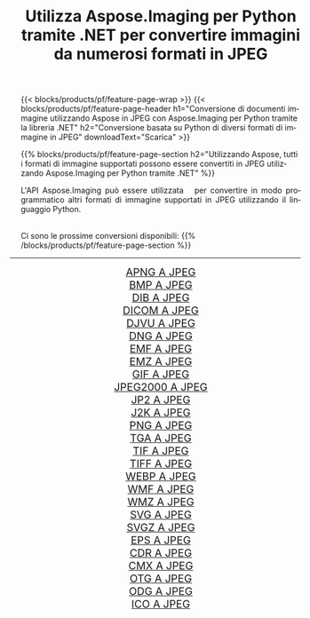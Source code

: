 ﻿---
title: Utilizza Aspose.Imaging per Python tramite .NET per convertire immagini da numerosi formati in JPEG 
weight: 3920
url: /it/python-net/conversion/to/jpeg 
lang: it
langdirlevel: 2
locales: zh-hans,ja,it,ru,de,es,fr,nl,id,lt,pl,pt,vi,tr,ko,zh-hant,ar,hi,th,sv,cs,uk,he
description: Puoi utilizzare Aspose.Imaging per Python tramite la libreria .NET per convertire da una varietà di formati in JPEG
---

{{< blocks/products/pf/feature-page-wrap >}}
{{< blocks/products/pf/feature-page-header h1="Conversione di documenti immagine utilizzando Aspose in JPEG con Aspose.Imaging per Python tramite la libreria .NET" h2="Conversione basata su Python di diversi formati di immagine in JPEG" downloadText="Scarica" >}}


{{% blocks/products/pf/feature-page-section  h2="Utilizzando Aspose, tutti i formati di immagine supportati possono essere convertiti in JPEG utilizzando Aspose.Imaging per Python tramite .NET" %}}
<p align=justify>L'API Aspose.Imaging può essere utilizzata   per convertire in modo programmatico altri formati di immagine supportati in JPEG utilizzando il linguaggio Python.</p>
<br/>
Ci sono le prossime conversioni disponibili:
{{% /blocks/products/pf/feature-page-section %}}
<div class="container-fluid productfamilypage bg-gray">
    <div class="convertypes bg-gray agp-content section">
        <div class="container">
		<hr style="margin-left:-20px;"/>
		<div class="row other-converters" style="gap: 10px;font-size: 19px;text-align:center;">
		    <div class='col-md-2 other-converter remove-lp remove-rp'><a href="/imaging/it/python-net/conversion/apng-to-jpeg" style="padding:15px;">APNG A JPEG</a></div>
<div class='col-md-2 other-converter remove-lp remove-rp'><a href="/imaging/it/python-net/conversion/bmp-to-jpeg" style="padding:15px;">BMP A JPEG</a></div>
<div class='col-md-2 other-converter remove-lp remove-rp'><a href="/imaging/it/python-net/conversion/dib-to-jpeg" style="padding:15px;">DIB A JPEG</a></div>
<div class='col-md-2 other-converter remove-lp remove-rp'><a href="/imaging/it/python-net/conversion/dicom-to-jpeg" style="padding:15px;">DICOM A JPEG</a></div>
<div class='col-md-2 other-converter remove-lp remove-rp'><a href="/imaging/it/python-net/conversion/djvu-to-jpeg" style="padding:15px;">DJVU A JPEG</a></div>
<div class='col-md-2 other-converter remove-lp remove-rp'><a href="/imaging/it/python-net/conversion/dng-to-jpeg" style="padding:15px;">DNG A JPEG</a></div>
<div class='col-md-2 other-converter remove-lp remove-rp'><a href="/imaging/it/python-net/conversion/emf-to-jpeg" style="padding:15px;">EMF A JPEG</a></div>
<div class='col-md-2 other-converter remove-lp remove-rp'><a href="/imaging/it/python-net/conversion/emz-to-jpeg" style="padding:15px;">EMZ A JPEG</a></div>
<div class='col-md-2 other-converter remove-lp remove-rp'><a href="/imaging/it/python-net/conversion/gif-to-jpeg" style="padding:15px;">GIF A JPEG</a></div>
<div class='col-md-2 other-converter remove-lp remove-rp'><a href="/imaging/it/python-net/conversion/jpeg2000-to-jpeg" style="padding:15px;">JPEG2000 A JPEG</a></div>
<div class='col-md-2 other-converter remove-lp remove-rp'><a href="/imaging/it/python-net/conversion/jp2-to-jpeg" style="padding:15px;">JP2 A JPEG</a></div>
<div class='col-md-2 other-converter remove-lp remove-rp'><a href="/imaging/it/python-net/conversion/j2k-to-jpeg" style="padding:15px;">J2K A JPEG</a></div>
<div class='col-md-2 other-converter remove-lp remove-rp'><a href="/imaging/it/python-net/conversion/png-to-jpeg" style="padding:15px;">PNG A JPEG</a></div>
<div class='col-md-2 other-converter remove-lp remove-rp'><a href="/imaging/it/python-net/conversion/tga-to-jpeg" style="padding:15px;">TGA A JPEG</a></div>
<div class='col-md-2 other-converter remove-lp remove-rp'><a href="/imaging/it/python-net/conversion/tif-to-jpeg" style="padding:15px;">TIF A JPEG</a></div>
<div class='col-md-2 other-converter remove-lp remove-rp'><a href="/imaging/it/python-net/conversion/tiff-to-jpeg" style="padding:15px;">TIFF A JPEG</a></div>
<div class='col-md-2 other-converter remove-lp remove-rp'><a href="/imaging/it/python-net/conversion/webp-to-jpeg" style="padding:15px;">WEBP A JPEG</a></div>
<div class='col-md-2 other-converter remove-lp remove-rp'><a href="/imaging/it/python-net/conversion/wmf-to-jpeg" style="padding:15px;">WMF A JPEG</a></div>
<div class='col-md-2 other-converter remove-lp remove-rp'><a href="/imaging/it/python-net/conversion/wmz-to-jpeg" style="padding:15px;">WMZ A JPEG</a></div>
<div class='col-md-2 other-converter remove-lp remove-rp'><a href="/imaging/it/python-net/conversion/svg-to-jpeg" style="padding:15px;">SVG A JPEG</a></div>
<div class='col-md-2 other-converter remove-lp remove-rp'><a href="/imaging/it/python-net/conversion/svgz-to-jpeg" style="padding:15px;">SVGZ A JPEG</a></div>
<div class='col-md-2 other-converter remove-lp remove-rp'><a href="/imaging/it/python-net/conversion/eps-to-jpeg" style="padding:15px;">EPS A JPEG</a></div>
<div class='col-md-2 other-converter remove-lp remove-rp'><a href="/imaging/it/python-net/conversion/cdr-to-jpeg" style="padding:15px;">CDR A JPEG</a></div>
<div class='col-md-2 other-converter remove-lp remove-rp'><a href="/imaging/it/python-net/conversion/cmx-to-jpeg" style="padding:15px;">CMX A JPEG</a></div>
<div class='col-md-2 other-converter remove-lp remove-rp'><a href="/imaging/it/python-net/conversion/otg-to-jpeg" style="padding:15px;">OTG A JPEG</a></div>
<div class='col-md-2 other-converter remove-lp remove-rp'><a href="/imaging/it/python-net/conversion/odg-to-jpeg" style="padding:15px;">ODG A JPEG</a></div>
<div class='col-md-2 other-converter remove-lp remove-rp'><a href="/imaging/it/python-net/conversion/ico-to-jpeg" style="padding:15px;">ICO A JPEG</a></div>
                </div>
        </div>
    </div>
</div>
<br/>

